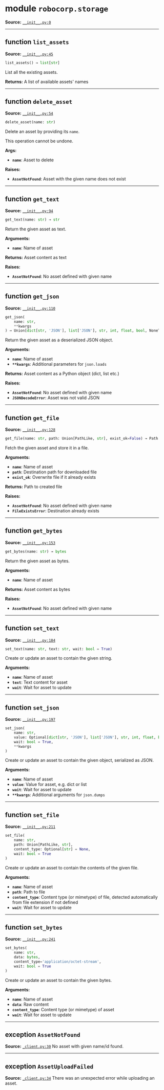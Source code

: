 <!-- markdownlint-disable -->

# module `robocorp.storage`
**Source:** [`__init__.py:0`](https://github.com/robocorp/robo/tree/master/storage/src/robocorp/storage/__init__.py#L0)




---

## function `list_assets`
**Source:** [`__init__.py:45`](https://github.com/robocorp/robo/tree/master/storage/src/robocorp/storage/__init__.py#L45)

```python
list_assets() → list[str]
```

List all the existing assets.



**Returns:**
 A list of available assets' names


---

## function `delete_asset`
**Source:** [`__init__.py:54`](https://github.com/robocorp/robo/tree/master/storage/src/robocorp/storage/__init__.py#L54)

```python
delete_asset(name: str)
```

Delete an asset by providing its `name`.

This operation cannot be undone.



**Args:**

 - <b>`name`</b>:  Asset to delete



**Raises:**

 - <b>`AssetNotFound`</b>:  Asset with the given name does not exist


---

## function `get_text`
**Source:** [`__init__.py:94`](https://github.com/robocorp/robo/tree/master/storage/src/robocorp/storage/__init__.py#L94)

```python
get_text(name: str) → str
```

Return the given asset as text.



**Arguments:**

 - <b>`name`</b>:  Name of asset



**Returns:**
Asset content as text



**Raises:**

 - <b>`AssetNotFound`</b>:  No asset defined with given name


---

## function `get_json`
**Source:** [`__init__.py:110`](https://github.com/robocorp/robo/tree/master/storage/src/robocorp/storage/__init__.py#L110)

```python
get_json(
    name: str,
    **kwargs
) → Union[dict[str, 'JSON'], list['JSON'], str, int, float, bool, NoneType]
```

Return the given asset as a deserialized JSON object.



**Arguments:**

 - <b>`name`</b>:  Name of asset
 - <b>`**kwargs`</b>:  Additional parameters for `json.loads`



**Returns:**
Asset content as a Python object (dict, list etc.)



**Raises:**

 - <b>`AssetNotFound`</b>:  No asset defined with given name
 - <b>`JSONDecodeError`</b>:  Asset was not valid JSON


---

## function `get_file`
**Source:** [`__init__.py:128`](https://github.com/robocorp/robo/tree/master/storage/src/robocorp/storage/__init__.py#L128)

```python
get_file(name: str, path: Union[PathLike, str], exist_ok=False) → Path
```

Fetch the given asset and store it in a file.



**Arguments:**

 - <b>`name`</b>:  Name of asset
 - <b>`path`</b>:  Destination path for downloaded file
 - <b>`exist_ok`</b>:  Overwrite file if it already exists



**Returns:**
Path to created file



**Raises:**

 - <b>`AssetNotFound`</b>:  No asset defined with given name
 - <b>`FileExistsError`</b>:  Destination already exists


---

## function `get_bytes`
**Source:** [`__init__.py:153`](https://github.com/robocorp/robo/tree/master/storage/src/robocorp/storage/__init__.py#L153)

```python
get_bytes(name: str) → bytes
```

Return the given asset as bytes.



**Arguments:**

 - <b>`name`</b>:  Name of asset



**Returns:**
Asset content as bytes



**Raises:**

 - <b>`AssetNotFound`</b>:  No asset defined with given name


---

## function `set_text`
**Source:** [`__init__.py:184`](https://github.com/robocorp/robo/tree/master/storage/src/robocorp/storage/__init__.py#L184)

```python
set_text(name: str, text: str, wait: bool = True)
```

Create or update an asset to contain the given string.



**Arguments:**

 - <b>`name`</b>:  Name of asset
 - <b>`text`</b>:  Text content for asset
 - <b>`wait`</b>:  Wait for asset to update


---

## function `set_json`
**Source:** [`__init__.py:197`](https://github.com/robocorp/robo/tree/master/storage/src/robocorp/storage/__init__.py#L197)

```python
set_json(
    name: str,
    value: Optional[dict[str, 'JSON'], list['JSON'], str, int, float, bool],
    wait: bool = True,
    **kwargs
)
```

Create or update an asset to contain the given object, serialized as JSON.



**Arguments:**

 - <b>`name`</b>:  Name of asset
 - <b>`value`</b>:  Value for asset, e.g. dict or list
 - <b>`wait`</b>:  Wait for asset to update
 - <b>`**kwargs`</b>:  Additional arguments for `json.dumps`


---

## function `set_file`
**Source:** [`__init__.py:211`](https://github.com/robocorp/robo/tree/master/storage/src/robocorp/storage/__init__.py#L211)

```python
set_file(
    name: str,
    path: Union[PathLike, str],
    content_type: Optional[str] = None,
    wait: bool = True
)
```

Create or update an asset to contain the contents of the given file.



**Arguments:**

 - <b>`name`</b>:  Name of asset
 - <b>`path`</b>:  Path to file
 - <b>`content_type`</b>:  Content type (or mimetype) of file, detected automatically from file extension if not defined
 - <b>`wait`</b>:  Wait for asset to update


---

## function `set_bytes`
**Source:** [`__init__.py:241`](https://github.com/robocorp/robo/tree/master/storage/src/robocorp/storage/__init__.py#L241)

```python
set_bytes(
    name: str,
    data: bytes,
    content_type='application/octet-stream',
    wait: bool = True
)
```

Create or update an asset to contain the given bytes.



**Arguments:**

 - <b>`name`</b>:  Name of asset
 - <b>`data`</b>:  Raw content
 - <b>`content_type`</b>:  Content type (or mimetype) of asset
 - <b>`wait`</b>:  Wait for asset to update


---

## exception `AssetNotFound`
**Source:** [`_client.py:30`](https://github.com/robocorp/robo/tree/master/storage/src/robocorp/storage/_client.py#L30)
No asset with given name/id found.





---

## exception `AssetUploadFailed`
**Source:** [`_client.py:34`](https://github.com/robocorp/robo/tree/master/storage/src/robocorp/storage/_client.py#L34)
There was an unexpected error while uploading an asset.





